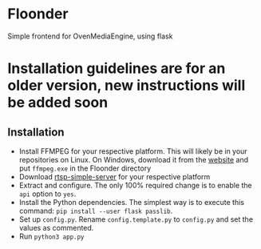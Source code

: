 # Floonder
Simple frontend for OvenMediaEngine, using flask





# Installation guidelines are for an older version, new instructions will be added soon
## Installation
* Install FFMPEG for your respective platform. This will likely be in your repositories on Linux. On Windows, download it from the [website](https://ffmpeg.org/) and put `ffmpeg.exe` in the Floonder directory
* Download [rtsp-simple-server](https://github.com/aler9/rtsp-simple-server) for your respective platform
* Extract and configure. The only 100% required change is to enable the `api` option to `yes`.
* Install the Python dependencies. The simplest way is to execute this command: `pip install --user flask passlib`.
* Set up `config.py`. Rename `config.template.py` to `config.py` and set the values as commented.
* Run `python3 app.py`

